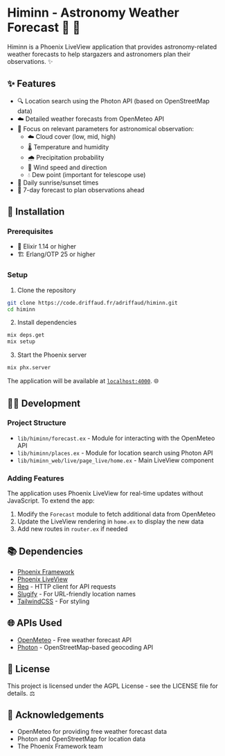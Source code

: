 # Himinn - Astronomy Weather Forecast 🌌 🔭

Himinn is a Phoenix LiveView application that provides astronomy-related weather forecasts to help stargazers and astronomers plan their observations. ✨

## ✨ Features

- 🔍 Location search using the Photon API (based on OpenStreetMap data)
- ☁️ Detailed weather forecasts from OpenMeteo API
- 🌠 Focus on relevant parameters for astronomical observation:
  - ☁️ Cloud cover (low, mid, high)
  - 🌡️ Temperature and humidity
  - 🌧️ Precipitation probability
  - 💨 Wind speed and direction
  - 💧 Dew point (important for telescope use)
- 🌅 Daily sunrise/sunset times
- 📆 7-day forecast to plan observations ahead

## 🚀 Installation

### Prerequisites

- 💎 Elixir 1.14 or higher
- 🏗️ Erlang/OTP 25 or higher

### Setup

1. Clone the repository
```bash
git clone https://code.driffaud.fr/adriffaud/himinn.git
cd himinn
```

2. Install dependencies
```bash
mix deps.get
mix setup
```

3. Start the Phoenix server
```bash
mix phx.server
```

The application will be available at [`localhost:4000`](http://localhost:4000). 🌐

## 👨‍💻 Development

### Project Structure

- `lib/himinn/forecast.ex` - Module for interacting with the OpenMeteo API
- `lib/himinn/places.ex` - Module for location search using Photon API
- `lib/himinn_web/live/page_live/home.ex` - Main LiveView component

### Adding Features

The application uses Phoenix LiveView for real-time updates without JavaScript. To extend the app:

1. Modify the `Forecast` module to fetch additional data from OpenMeteo
2. Update the LiveView rendering in `home.ex` to display the new data
3. Add new routes in `router.ex` if needed

## 📚 Dependencies

- [Phoenix Framework](https://www.phoenixframework.org/)
- [Phoenix LiveView](https://hexdocs.pm/phoenix_live_view/Phoenix.LiveView.html)
- [Req](https://hexdocs.pm/req/) - HTTP client for API requests
- [Slugify](https://hexdocs.pm/slugify/) - For URL-friendly location names
- [TailwindCSS](https://tailwindcss.com/) - For styling

## 🌐 APIs Used

- [OpenMeteo](https://open-meteo.com/) - Free weather forecast API
- [Photon](https://photon.komoot.io/) - OpenStreetMap-based geocoding API

## 📝 License

This project is licensed under the AGPL License - see the LICENSE file for details. ⚖️

## 🙏 Acknowledgements

- OpenMeteo for providing free weather forecast data
- Photon and OpenStreetMap for location data
- The Phoenix Framework team
